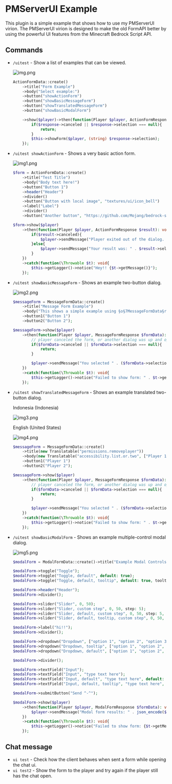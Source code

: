 # PMServerUI Example

This plugin is a simple example that shows how to use my PMServerUI virion. The PMServerUI virion is designed to make
the old FormAPI better by using the powerful UI features from the Minecraft Bedrock Script API.

## Commands

- `/uitest` - Show a list of examples that can be viewed.

  ![img.png](assets/img.png)

  ```php
  ActionFormData::create()
      ->title("Form Example")
      ->body("Select example:")
      ->button("showActionForm")
      ->button("showBasicMessageForm")
      ->button("showTranslatedMessageForm")
      ->button("showBasicModalForm")

      ->show($player)->then(function(Player $player, ActionFormResponse $response){
          if($response->canceled || $response->selection === null){
              return;
          }
          $this->showForm($player, (string) $response->selection);
      });
  ```

- `/uitest showActionForm` - Shows a very basic action form.

  ![img1.png](assets/img1.png)

  ```php
  $form = ActionFormData::create()
      ->title("Test Title")
      ->body("Body text here!")
      ->button("Button 1")
      ->header("Header")
      ->divider()
      ->button("Button with local image", "textures/ui/icon_bell")
      ->label("Label")
      ->divider()
      ->button("Another button", "https://github.com/Mojang/bedrock-samples/blob/main/resource_pack/textures/ui/Add-Ons_Nav_Icon36x36.png?raw=true", "url");

  $form->show($player)
      ->then(function(Player $player, ActionFormResponse $result): void{
          if($result->canceled){
              $player->sendMessage("Player exited out of the dialog. Note that if the chat window is up, dialogs are automatically canceled.");
          }else{
              $player->sendMessage("Your result was: " . $result->selection);
          }
      })
      ->catch(function(\Throwable $t): void{
          $this->getLogger()->notice("Hey!! {$t->getMessage()}");
      });
  ```

- `/uitest showBasicMessageForm` - Shows an example two-button dialog.

  ![img2.png](assets/img2.png)

  ```php
  $messageForm = MessageFormData::create()
      ->title("Message Form Example")
      ->body("This shows a simple example using §o§7MessageFormData§r.")
      ->button1("Button 1")
      ->button2("Button 2");

  $messageForm->show($player)
      ->then(function(Player $player, MessageFormResponse $formData): void{
          // player canceled the form, or another dialog was up and open.
          if($formData->canceled || $formData->selection === null){
              return;
          }

          $player->sendMessage("You selected " . ($formData->selection === 0 ? "Button 1" : "Button 2"));
      })
      ->catch(function(\Throwable $t): void{
          $this->getLogger()->notice("Failed to show form: " . $t->getMessage());
      });
  ```

- `/uitest showTranslatedMessageForm` - Shows an example translated two-button dialog.

  Indonesia (Indonesia)

  ![img3.png](assets/img3.png)

  English (United States)

  ![img4.png](assets/img4.png)

  ```php
  $messageForm = MessageFormData::create()
      ->title(new Translatable("permissions.removeplayer"))
      ->body(new Translatable("accessibility.list.or.two", ["Player 1", "Player 2"]))
      ->button1("Player 1")
      ->button2("Player 2");
  
  $messageForm->show($player)
      ->then(function(Player $player, MessageFormResponse $formData): void{
          // player canceled the form, or another dialog was up and open.
          if($formData->canceled || $formData->selection === null){
              return;
          }
  
          $player->sendMessage("You selected " . ($formData->selection === 0 ? "Player 1" : "Player 2"));
      })
      ->catch(function(\Throwable $t): void{
          $this->getLogger()->notice("Failed to show form: " . $t->getMessage());
      });
  ```

- `/uitest showBasicModalForm` - Shows an example multiple-control modal dialog.

  ![img5.png](assets/img5.png)

  ```php
  $modalForm = ModalFormData::create()->title("Example Modal Controls for §o§7ModalFormData§r");
  
  $modalForm->toggle("Toggle");
  $modalForm->toggle("Toggle, default", default: true);
  $modalForm->toggle("Toggle, default, tooltip", default: true, tooltip: "Hovered");
  
  $modalForm->header("Header");
  $modalForm->divider();
  
  $modalForm->slider("Slider", 0, 50);
  $modalForm->slider("Slider, custom step", 0, 50, step: 5);
  $modalForm->slider("Slider, default, custom step", 0, 50, step: 5, default: 30);
  $modalForm->slider("Slider, default, tooltip, custom step", 0, 50, step: 5, default: 30, tooltip: "Hi");
  
  $modalForm->label("hi!!");
  $modalForm->divider();
  
  $modalForm->dropdown("Dropdown", ["option 1", "option 2", "option 3"]);
  $modalForm->dropdown("Dropdown, tooltip", ["option 1", "option 2", "option 3"], tooltip: "Cool");
  $modalForm->dropdown("Dropdown, default", ["option 1", "option 2", "option 3"], default: 2);
  
  $modalForm->divider();
  
  $modalForm->textField("Input");
  $modalForm->textField("Input", "type text here");
  $modalForm->textField("Input, default", "type text here", default: "this is default");
  $modalForm->textField("Input, default, tooltip", "type text here", default: "this is default", tooltip: "Lorem ipsum dolor sit amet, consectetur adipisicing elit, sed do eiusmod tempor incididunt ut labore et dolore magna aliqua.");
  
  $modalForm->submitButton("Send ^-^");
  
  $modalForm->show($player)
      ->then(function(Player $player, ModalFormResponse $formData): void{
          $player->sendMessage("Modal form results: " . json_encode($formData->formValues, JSON_UNESCAPED_SLASHES, 2));
      })
      ->catch(function(\Throwable $t): void{
          $this->getLogger()->notice("Failed to show form: {$t->getMessage()}");
      });
  ```

## Chat message

- `ui test` - Check how the client behaves when sent a form while opening the chat ui.
- `ui test2` - Show the form to the player and try again if the player still has the chat open.